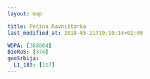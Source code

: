 ```yaml
---
layout: map

title: Pećina Ravništarka
last_modified_at: 2018-05-21T19:19:14+02:00

WDPA: [388804]
BioRaS: [374]
geoSrbija:
  L1_183: [117]
---
```

